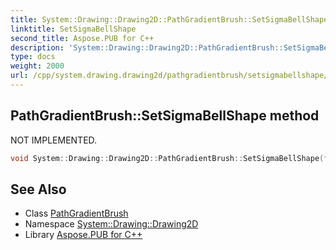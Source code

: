 ```yaml
---
title: System::Drawing::Drawing2D::PathGradientBrush::SetSigmaBellShape method
linktitle: SetSigmaBellShape
second_title: Aspose.PUB for C++
description: 'System::Drawing::Drawing2D::PathGradientBrush::SetSigmaBellShape method. NOT IMPLEMENTED in C++.'
type: docs
weight: 2000
url: /cpp/system.drawing.drawing2d/pathgradientbrush/setsigmabellshape/
---
```

## PathGradientBrush::SetSigmaBellShape method


NOT IMPLEMENTED.

```cpp
void System::Drawing::Drawing2D::PathGradientBrush::SetSigmaBellShape(float focus, float scale=1.0f)
```


## See Also

* Class [PathGradientBrush](../)
* Namespace [System::Drawing::Drawing2D](../../)
* Library [Aspose.PUB for C++](../../../)
